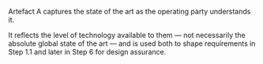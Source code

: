 Artefact A captures the state of the art as the operating party understands it.

It reflects the level of technology available to them — not necessarily the absolute global state of the art — and is used both to shape requirements in Step 1.1 and later in Step 6 for design assurance.